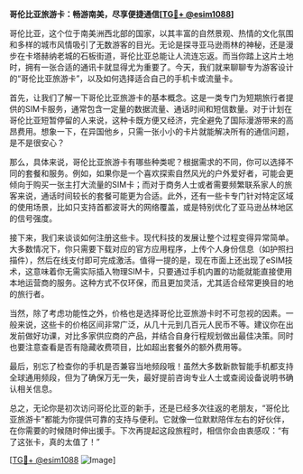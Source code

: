 **哥伦比亚旅游卡：畅游南美，尽享便捷通信[[TG💪+ @esim1088](https://t.me/s/esim1088)]**

哥伦比亚，这个位于南美洲西北部的国家，以其丰富的自然景观、热情的文化氛围和多样的城市风情吸引了无数游客的目光。无论是探寻亚马逊雨林的神秘，还是漫步在卡塔赫纳老城的石板街道，哥伦比亚总能让人流连忘返。而当你踏上这片土地时，拥有一张合适的通讯卡就显得尤为重要了。今天，我们就来聊聊专为游客设计的“哥伦比亚旅游卡”，以及如何选择适合自己的手机卡或流量卡。

首先，让我们了解一下哥伦比亚旅游卡的基本概念。这是一类专门为短期旅行者提供的SIM卡服务，通常包含一定量的数据流量、通话时间和短信数量。对于计划在哥伦比亚短暂停留的人来说，这种卡既方便又经济，完全避免了国际漫游带来的高昂费用。想象一下，在异国他乡，只需一张小小的卡片就能解决所有的通信问题，是不是很安心？

那么，具体来说，哥伦比亚旅游卡有哪些种类呢？根据需求的不同，你可以选择不同的套餐和服务。例如，如果你是一个喜欢探索自然风光的户外爱好者，可能会更倾向于购买一张主打大流量的SIM卡；而对于商务人士或者需要频繁联系家人的旅客来说，通话时间较长的套餐可能更为合适。此外，还有一些卡专门针对特定区域的使用场景，比如只支持首都波哥大的网络覆盖，或是特别优化了亚马逊丛林地区的信号强度。

接下来，我们来谈谈如何注册这些卡。现代科技的发展让整个过程变得异常简单。大多数情况下，你只需要下载对应的官方应用程序，上传个人身份信息（如护照扫描件），然后在线支付即可完成激活。值得一提的是，现在市面上还出现了eSIM技术，这意味着你无需实际插入物理SIM卡，只要通过手机内置的功能就能直接使用本地运营商的服务。这种方式不仅环保，而且更加灵活，尤其适合经常更换目的地的旅行者。

当然，除了考虑功能性之外，价格也是选择哥伦比亚旅游卡时不可忽视的因素。一般来说，这些卡的价格区间非常广泛，从几十元到几百元人民币不等。建议你在出发前做好功课，对比多家供应商的产品，并结合自身行程规划做出最佳决策。同时也要注意查看是否有隐藏收费项目，比如超出套餐外的额外费用等。

最后，别忘了检查你的手机是否兼容当地频段哦！虽然大多数新款智能手机都支持全球通用频段，但为了确保万无一失，最好提前咨询专业人士或查阅设备说明书确认相关信息。

总之，无论你是初次访问哥伦比亚的新手，还是已经多次往返的老朋友，“哥伦比亚旅游卡”都能为你提供可靠的支持与便利。它就像一位默默陪伴左右的好伙伴，在你需要的时候随时伸出援手。下次再提起这段旅程时，相信你会由衷感叹：“有了这张卡，真的太值了！”

[[TG💪+ @esim1088](https://t.me/s/esim1088) ![Image](https://i.postimg.cc/4NQfJmqS/Snipaste-2025-05-13-00-14-12.png)]